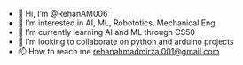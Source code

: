 - 👋 Hi, I’m @RehanAM006
- 👀 I’m interested in AI, ML, Robototics, Mechanical Eng 
- 🌱 I’m currently learning AI and ML through CS50
- 💞️ I’m looking to collaborate on python and arduino projects
- 📫 How to reach me rehanahmadmirza.001@gmail.com

<!---
RehanAM006/RehanAM006 is a ✨ special ✨ repository because its `README.md` (this file) appears on your GitHub profile.
You can click the Preview link to take a look at your changes.
--->
